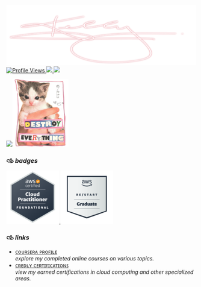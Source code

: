 <div align="center">
    <img src="archives/signature.svg" alt="signature"  width="800"  />
</div>

<a href="https://github.com/kellymoreira">
    <img src="https://komarev.com/ghpvc/?username=kellymoreira&color=ff69b4" alt="Profile Views" />
</a>
<a href="https://github.com/kellymoreira?tab=followers">
    <img src="https://img.shields.io/github/followers/kellymoreira?color=ff69b4&label=Followers" />
</a>
<a href="mailto:kelly.moreira0510@proton.me">
    <img src="https://img.shields.io/badge/Email-kelly.moreira0510@proton.me-ff69b4?logoColor=white" />
</a> <br>

<img src="https://github-readme-stats.vercel.app/api/top-langs/?username=kellymoreira&layout=compact&hide_border=false&title_color=f069ac&text_color=f069ac&bg_color=FFE4E1"/><img src="archives/kitten.png" height="180" />

  ### 𐚁 _badges_ 
<a href="https://www.credly.com/badges/3c4afb74-8f43-49d8-a43c-9164fc026cb9/public_url">
<img src="badges/aws-certified-cloud-practitioner.png" alt="cloud practitioner" width="140" height="140"/> </a>
<a href="https://www.credly.com/badges/9bb3a783-1883-43e9-9247-c723db68e838/public_url">
<img src="badges/aws-re-start-graduate.png" alt="graduate" width="140" height="140"/> </a>

### 𐚁 _links_ 
- [ᴄᴏᴜʀꜱᴇʀᴀ ᴘʀᴏꜰɪʟᴇ](https://www.coursera.org/user/e00d7b8c3e86fbc67412bd06bf4919a7) <br>
   _explore my completed online courses on various topics._
- [ᴄʀᴇᴅʟʏ ᴄᴇʀᴛɪꜰɪᴄᴀᴛɪᴏɴꜱ](https://www.credly.com/users/kelly-cristina-moreira) <br>
   _view my earned certifications in cloud computing and other specialized areas._ 

<!--
### 𐚁 _links_ 
- [COURSERA PROFILE](https://www.coursera.org/user/e00d7b8c3e86fbc67412bd06bf4919a7) <br>
   _explore my completed online courses on various topics._
- [CREDLY CERTIFICATION](https://www.credly.com/users/kelly-cristina-moreira) <br>
   _view my earned certifications in cloud computing and other specialized areas._ -->

